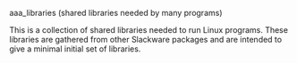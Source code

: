 aaa_libraries (shared libraries needed by many programs)

This is a collection of shared libraries needed to run Linux programs.
These libraries are gathered from other Slackware packages and are
intended to give a minimal initial set of libraries.
